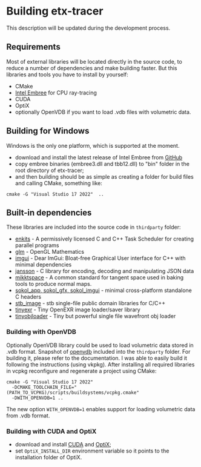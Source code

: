 # Building etx-tracer

This description will be updated during the development process.

## Requirements
Most of external libraries will be located directly in the source code, to reduce a number of dependencies and make building faster.
But this libraries and tools you have to install by yourself:
- CMake
- [Intel Embree](https://www.embree.org/) for CPU ray-tracing
- CUDA
- OptiX
- optionally OpenVDB if you want to load .vdb files with volumetric data.

## Building for Windows
Windows is the only one platform, which is supported at the moment.
- download and install the latest release of Intel Embree from [GitHub](https://github.com/embree/embree/releases)
- copy embree binaries (embree3.dll and tbb12.dll) to "bin" folder in the root directory of etx-tracer;
- and then building should be as simple as creating a folder for build files and calling CMake, something like:
```
cmake -G "Visual Studio 17 2022"  ..
```

## Built-in dependencies
These libraries are included into the source code in `thirdparty` folder:
- [enkits](https://github.com/dougbinks/enkiTS) - A permissively licensed C and C++ Task Scheduler for creating parallel programs
- [glm](https://github.com/g-truc/glm) - OpenGL Mathematics
- [imgui](https://github.com/ocornut/imgui) - Dear ImGui: Bloat-free Graphical User interface for C++ with minimal dependencies
- [jansson](https://github.com/akheron/jansson) - C library for encoding, decoding and manipulating JSON data
- [mikktspace](https://github.com/mmikk/MikkTSpace) - A common standard for tangent space used in baking tools to produce normal maps.
- [sokol_app, sokol_gfx, sokol_imgui](https://github.com/floooh/sokol) - minimal cross-platform standalone C headers
- [stb_image](https://github.com/nothings/stb) - stb single-file public domain libraries for C/C++
- [tinyexr](https://github.com/syoyo/tinyexr) - Tiny OpenEXR image loader/saver library
- [tinyobjloader](https://github.com/tinyobjloader/tinyobjloader) - Tiny but powerful single file wavefront obj loader

### Building with OpenVDB
Optionally OpenVDB library could be used to load volumetric data stored in .vdb format. 
Snapshot of [openvdb](https://github.com/AcademySoftwareFoundation/openvdb) included into the `thirdparty` folder.
For building it, please refer to the documentation. I was able to easily build it following the instructions (using vkpkg).
After installing all required libraries in vcpkg reconfigure and regenerate a project using CMake:
```
cmake -G "Visual Studio 17 2022" 
  -DCMAKE_TOOLCHAIN_FILE="(PATH_TO_VCPKG)/scripts/buildsystems/vcpkg.cmake" 
  -DWITH_OPENVDB=1 ..
```
The new option `WITH_OPENVDB=1` enables support for loading volumetric data from .vdb format.

### Building with CUDA and OptiX
- download and install [CUDA](https://developer.nvidia.com/cuda-downloads) and [OptiX](https://developer.nvidia.com/designworks/optix/download);
- set `OptiX_INSTALL_DIR` environment variable so it points to the installation folder of OptiX.
